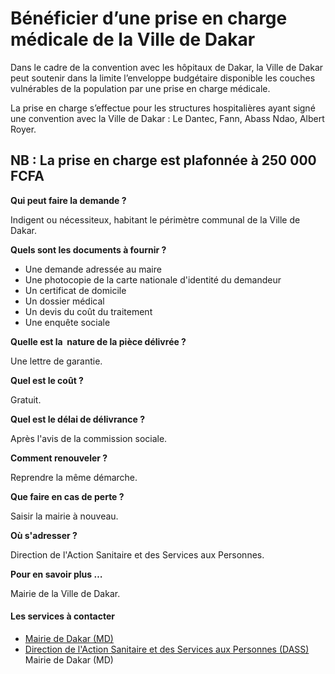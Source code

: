 # Bénéficier d’une prise en charge médicale de la Ville de Dakar

Dans le cadre de la convention avec les hôpitaux de Dakar, la Ville de Dakar peut soutenir dans la limite l’enveloppe budgétaire disponible les couches vulnérables de la population par une prise en charge médicale.  
  
La prise en charge s’effectue pour les structures hospitalières ayant signé une convention avec la Ville de Dakar : Le Dantec, Fann, Abass Ndao, Albert Royer.  
  
NB : La prise en charge est plafonnée à 250 000 FCFA
----------------------------------------------------------------------------------------------------------------------------------------------------------------------------------------------------------------------------------------------------------------------------------------------------------------------------------------------------------------------------------------------------------------------------------------------------

**Qui peut faire la demande ?**

Indigent ou nécessiteux, habitant le périmètre communal de la Ville de Dakar.

**Quels sont les documents à fournir ?**

*   Une demande adressée au maire
*   Une photocopie de la carte nationale d'identité du demandeur
*   Un certificat de domicile
*   Un dossier médical
*   Un devis du coût du traitement
*   Une enquête sociale  
    

**Quelle est la  nature de la pièce délivrée ?**

Une lettre de garantie.

**Quel est le coût ?**

Gratuit.

**Quel est le délai de délivrance ?**

Après l'avis de la commission sociale.

**Comment renouveler ?**

Reprendre la même démarche.

**Que faire en cas de perte ?**

Saisir la mairie à nouveau.

**Où s'adresser ?**

Direction de l'Action Sanitaire et des Services aux Personnes.

**Pour en savoir plus …**

Mairie de la Ville de Dakar.

#### Les services à contacter

*   [Mairie de Dakar (MD)](../../../services/mairie-de-dakar-md.md)
*   [Direction de l'Action Sanitaire et des Services aux Personnes (DASS)](../../../services/direction-de-laction-sanitaire-et-des-services-aux-personnes-dass.md) Mairie de Dakar (MD)